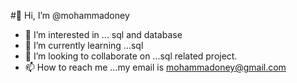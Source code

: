 #👋 Hi, I’m @mohammadoney
- 👀 I’m interested in ... sql and database
- 🌱 I’m currently learning ...sql
- 💞️ I’m looking to collaborate on ...sql related project.
- 📫 How to reach me ...my email is mohammadoney@gmail.com

<!---
mohammadoney/mohammadoney is a ✨ special ✨ repository because its `README.md` (this file) appears on your GitHub profile.
You can click the Preview link to take a look at your changes.
--->
